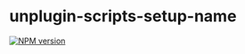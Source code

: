 # unplugin-scripts-setup-name

[![NPM version](https://img.shields.io/npm/v/unplugin-scripts-setup-name?color=a1b858&label=)](https://www.npmjs.com/package/unplugin-scripts-setup-name)
